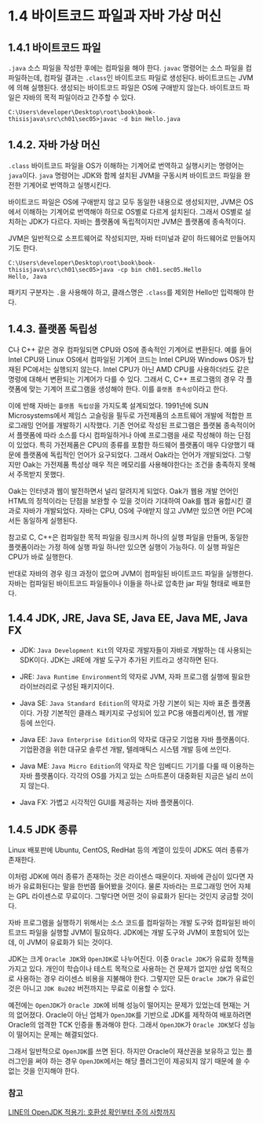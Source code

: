 # 1.4 바이트코드 파일과 자바 가상 머신

## 1.4.1 바이트코드 파일

`.java` 소스 파일을 작성한 후에는 컴파일을 해야 한다. `javac` 명령어는 소스 파일을 컴파일하는데, 컴파일 결과는 `.class`인 바이트코드 파일로 생성된다. 바이트코드는 JVM에 의해 실행된다. 생성되는 바이트코드 파일은 OS에 구애받지 않는다. 바이트코드 파일은 자바의 목적 파일이라고 간주할 수 있다.

```
C:\Users\developer\Desktop\root\book\book-thisisjava\src\ch01\sec05>javac -d bin Hello.java
```

## 1.4.2. 자바 가상 머신

`.class` 바이트코드 파일을 OS가 이해하는 기계어로 번역하고 실행시키는 명령어는 `java`이다. `java` 명령어는 JDK와 함께 설치된 JVM을 구동시켜 바이트코드 파일을 완전한 기계어로 번역하고 실행시킨다.

바이트코드 파일은 OS에 구애받지 않고 모두 동일한 내용으로 생성되지만, JVM은 OS에서 이해하는 기계어로 번역해야 하므로 OS별로 다르게 설치된다. 그래서 OS별로 설치하는 JDK가 다르다. 자바는 플랫폼에 독립적이지만 JVM은 플랫폼에 종속적이다.

JVM은 일반적으로 소프트웨어로 작성되지만, 자바 터미널과 같이 하드웨어로 만들어지기도 한다.

```
C:\Users\developer\Desktop\root\book\book-thisisjava\src\ch01\sec05>java -cp bin ch01.sec05.Hello
Hello, Java
```

패키지 구분자는 `.`을 사용해야 하고, 클래스명은 `.class`를 제외한 Hello만 입력해야 한다.

## 1.4.3. 플랫폼 독립성

C나 C++ 같은 경우 컴파일되면 CPU와 OS에 종속적인 기계어로 변환된다. 예를 들어 Intel CPU와 Linux OS에서 컴파일된 기계어 코드는 Intel CPU와 Windows OS가 탑재된 PC에서는 실행되지 않는다. Intel CPU가 아닌 AMD CPU를 사용하더라도 같은 명령에 대해서 변환되는 기계어가 다를 수 있다. 그래서 C, C++ 프로그램의 경우 각 플랫폼에 맞는 기계어 프로그램을 생성해야 한다. 이를 `플랫폼 종속성`이라고 한다.

이에 반해 자바는 `플랫폼 독립성`을 가지도록 설계되었다. 1991년에 SUN Microsystems에서 제임스 고슬링을 필두로 가전제품의 소프트웨어 개발에 적합한 프로그래밍 언어를 개발하기 시작했다. 기존 언어로 작성된 프로그램은 플랫봄 종속적이어서 플랫폼에 따라 소스를 다시 컴파일하거나 아예 프로그램을 새로 작성해야 하는 단점이 있었다. 특히 가전제품은 CPU의 종류를 포함한 하드웨어 플랫폼이 매우 다양했기 때문에 플랫폼에 독립적인 언어가 요구되었다. 그래서 Oak라는 언어가 개발되었다. 그렇지만 Oak는 가전제품 특성상 매우 적은 메모리를 사용해야한다는 조건을 충족하지 못해서 주목받지 못했다.

Oak는 인터넷과 웹이 발전하면서 널리 알려지게 되었다. Oak가 웹용 개발 언어인 HTML의 정적이라는 단점을 보완할 수 있을 것이라 기대하여 Oak를 웹과 융합시킨 결과로 자바가 개발되었다. 자바는 CPU, OS에 구애받지 않고 JVM만 있으면 어떤 PC에서든 동일하게 실행된다.

참고로 C, C++은 컴파일한 목적 파일을 링크시켜 하나의 실행 파일을 만들며, 동일한 플랫폼이라는 가정 하에 실행 파일 하나만 있으면 실행이 가능하다. 이 실행 파일은 CPU가 바로 실행한다.

반대로 자바의 경우 링크 과정이 없으며 JVM이 컴파일된 바이트코드 파일을 실행한다. 자바는 컴파일된 바이트코드 파일들이나 이들을 하나로 압축한 jar 파일 형태로 배포한다.

## 1.4.4 JDK, JRE, Java SE, Java EE, Java ME, Java FX

- JDK: `Java Development Kit`의 약자로 개발자들이 자바로 개발하는 데 사용되는 SDK이다. JDK는 JRE에 개발 도구가 추가된 키트라고 생각하면 된다.

- JRE: `Java Runtime Environment`의 약자로 JVM, 자파 프로그램 실행에 필요한 라이브러리로 구성된 패키지이다.

- Java SE: `Java Standard Edition`의 약자로 가장 기본이 되는 자바 표준 플랫폼이다. 가장 기본적인 클래스 패키지로 구성되어 있고 PC용 애플리케이션, 웹 개발 등에 쓰인다.

- Java EE: `Java Enterprise Edition`의 약자로 대규모 기업용 자바 플랫폼이다. 기업환경을 위한 대규모 솔루션 개발, 텔레매틱스 시스템 개발 등에 쓰인다.

- Java ME: `Java Micro Edition`의 약자로 작은 임베디드 기기를 다룰 때 이용하는 자바 플랫폼이다. 각각의 OS를 가지고 있는 스마트폰이 대중화된 지금은 널리 쓰이지 않는다.

- Java FX: 가볍고 시각적인 GUI를 제공하는 자바 플랫폼이다.

## 1.4.5 JDK 종류

Linux 배포판에 Ubuntu, CentOS, RedHat 등의 계열이 있듯이 JDK도 여러 종류가 존재한다.

이처럼 JDK에 여러 종류가 존재하는 것은 라이센스 때문이다. 자바에 관심이 있다면 자바가 유료화된다는 말을 한번쯤 들어봤을 것이다. 물론 자바라는 프로그래밍 언어 자체는 GPL 라이센스로 무료이다. 그렇다면 어떤 것이 유료화가 된다는 것인지 궁금할 것이다.

자바 프로그램을 실행하기 위해서는 소스 코드를 컴파일하는 개발 도구와 컴파일된 바이트코드 파일을 실행할 JVM이 필요하다. JDK에는 개발 도구와 JVM이 포함되어 있는데, 이 JVM이 유료화가 되는 것이다.

JDK는 크게 `Oracle JDK`와 `OpenJDK`로 나누어진다. 이중 `Oracle JDK`가 유료화 정책을 가지고 있다. 개인이 학습이나 테스트 목적으로 사용하는 건 문제가 없지만 상업 목적으로 사용하는 경우 라이센스 비용을 지불해야 한다. 그렇지만 모든 `Oracle JDK`가 유료인 것은 아니고 `JDK 8u202` 버전까지는 무료로 이용할 수 있다.

예전에는 `OpenJDK`가 `Oracle JDK`에 비해 성능이 떨어지는 문제가 있었는데 현재는 거의 없어졌다. Oracle이 아닌 업체가 `OpenJDK`를 기반으로 JDK를 제작하여 배포하려면 Oracle의 엄격한 TCK 인증을 통과해야 한다. 그래서 `OpenJDK`가 `Oracle JDK`보다 성능이 떨어지는 문제는 해결되었다.

그래서 일반적으로 `OpenJDK`를 쓰면 된다. 하지만 Oracle이 재산권을 보유하고 있는 플러그인을 써야 하는 경우 `OpenJDK`에서는 해당 플러그인이 제공되지 않기 때문에 쓸 수 없는 것을 인지해야 한다.

### 참고

[LINE의 OpenJDK 적용기: 호환성 확인부터 주의 사항까지](https://engineering.linecorp.com/ko/blog/line-open-jdk)
